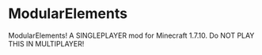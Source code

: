 # ModularElements

ModularElements!
A SINGLEPLAYER mod for Minecraft 1.7.10.
Do NOT PLAY THIS IN MULTIPLAYER!
